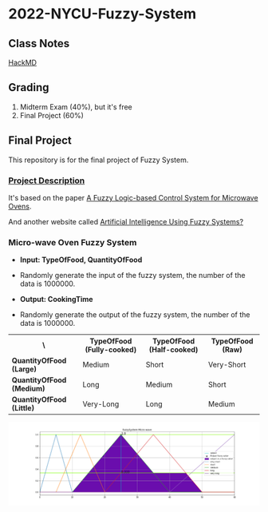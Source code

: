 # 2022-NYCU-Fuzzy-System

## Class Notes

[HackMD](https://hackmd.io/rLC9LMnATJKHMG7UsQZQBQ)

## Grading

1. Midterm Exam (40%), but it's free
2. Final Project (60%)

## Final Project

This repository is for the final project of Fuzzy System.

### [Project Description](Fuzzy_system.pdf)

It's based on the paper [A Fuzzy Logic-based Control System for Microwave Ovens](https://iopscience.iop.org/article/10.1088/1742-6596/1577/1/012021/pdf).

And another website called [Artificial Intelligence Using Fuzzy Systems?](https://tealfeed.com/artificial-intelligence-using-fuzzy-systems-am2lq)

### Micro-wave Oven Fuzzy System

* **Input: TypeOfFood, QuantityOfFood**

* Randomly generate the input of the fuzzy system, the number of the data is 1000000.

* **Output: CookingTime**

* Randomly generate the output of the fuzzy system, the number of the data is 1000000.


<center>
    <table>
    <tr>
        <th> 
            \
        </th>
        <th>
            TypeOfFood (Fully-cooked)
        </th>
        <th>
            TypeOfFood (Half-cooked)
        </th>
        <th>
            TypeOfFood (Raw)
    </tr>
    <tr>
        <td>
            <strong>QuantityOfFood (Large)</strong>
        </td>
        <td>
            Medium
        </td>
         <td>
            Short
        </td>
         <td>
            Very-Short
        </td>
    </tr>
    <tr>
        <td>
            <strong>QuantityOfFood (Medium)</strong>
        </td>
        <td>
            Long
        </td>
         <td>
            Medium
        </td>
         <td>
            Short
        </td>
    </tr>
    <tr>
        <td>
            <strong>QuantityOfFood (Little)</strong>
        </td>
        <td>
            Very-Long
        </td>
         <td>
            Long
        </td>
         <td>
            Medium
        </td>
    </tr>
    </table>
</center>

![](FuzzySystem-Micro-wave.png)
